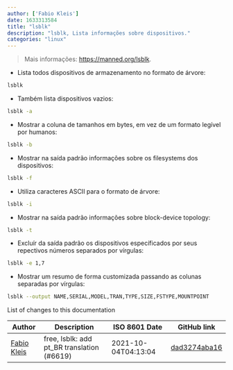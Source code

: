 ```yaml
---
author: ['Fabio Kleis']
date: 1633313584
title: "lsblk"
description: "lsblk, Lista informações sobre dispositivos."
categories: "linux"
---
```

> Mais informações: <https://manned.org/lsblk>.

- Lista todos dispositivos de armazenamento no formato de árvore:

```bash
lsblk
```

- Também lista dispositivos vazios:

```bash
lsblk -a
```

- Mostrar a coluna de tamanhos em bytes, em vez de um formato legível por humanos:

```bash
lsblk -b
```

- Mostrar na saída padrão informações sobre os filesystems dos dispositivos:

```bash
lsblk -f
```

- Utiliza caracteres ASCII para o formato de árvore:

```bash
lsblk -i
```

- Mostrar na saída padrão informações sobre block-device topology:

```bash
lsblk -t
```

- Excluír da saída padrão os dispositivos específicados por seus repectivos números separados por vírgulas:

```bash
lsblk -e 1,7
```

- Mostrar um resumo de forma customizada passando as colunas separadas por vírgulas:

```bash
lsblk --output NAME,SERIAL,MODEL,TRAN,TYPE,SIZE,FSTYPE,MOUNTPOINT
```
List of changes to this documentation


Author | Description | ISO 8601 Date | GitHub link
------|-----|-----|-----
[Fabio Kleis](mailto:66813406+Fabiokleis@users.noreply.github.com) | free, lsblk: add pt_BR translation (#6619) | 2021-10-04T04:13:04 | [dad3274aba16](https://github.com/tldr-pages/tldr/commit/dad3274aba16da34388b065f0526fd857970e025)

